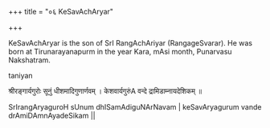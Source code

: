 +++
title = "०६ KeSavAchAryar"

+++

KeSavAchAryar is the son of SrI RangAchAriyar (RangageSvarar). He was born at Tirunarayanapurm in the year Kara, mAsi month, Punarvasu Nakshatram.

taniyan

श्रीरङ्गार्यगुरोः सूनुं धीशमादिगुणार्णवम् ।
केशवार्यगुरुंA वन्दे द्रामिडाम्नायदेशिकम् ॥

SrIrangAryaguroH sUnum dhISamAdiguNArNavam | keSavAryagurum vande drAmiDAmnAyadeSikam ||
